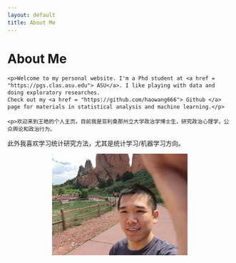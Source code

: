 ```yaml
---
layout: default
title: About Me
---
```


<div class="post"> 
	<h1 class="pageTitle">About Me</h1>
	
	<p>Welcome to my personal website. I'm a Phd student at <a href = "https://pgs.clas.asu.edu"> ASU</a>. I like playing with data and doing exploratory researches. 
	Check out my <a href = "https://github.com/haowang666"> Github </a> page for materials in statistical analysis and machine learning.</p>
	
	<p>欢迎来到王皓的个人主页。目前我是亚利桑那州立大学政治学博士生，研究政治心理学，公众舆论和政治行为。
此外我喜欢学习统计研究方法，尤其是统计学习/机器学习方向。</p>

</div>

<p align="center">
<img src="\assets\image\self.jpeg" alt="myself" style="width:304px;height:228px;" />
</p>

